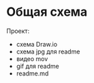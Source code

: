 # Общая схема
Проект:
* схема Draw.io
* схема jpg для readme
* видео mov
* gif для readme
* readme.md